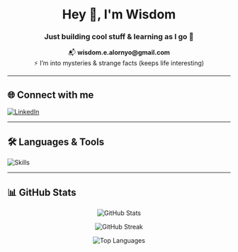 <h1 align="center">Hey 👋, I'm Wisdom</h1>
<h3 align="center">Just building cool stuff & learning as I go 🚀</h3>

<p align="center">
📬 <strong>wisdom.e.alornyo@gmail.com</strong><br/>
⚡ I’m into mysteries & strange facts (keeps life interesting)
</p>

---

## 🌐 Connect with me

[![LinkedIn](https://raw.githubusercontent.com/rahuldkjain/github-profile-readme-generator/master/src/images/icons/Social/linked-in-alt.svg)](https://linkedin.com/in/0xetor)

---

## 🛠️ Languages & Tools

![Skills](https://skillicons.dev/icons?i=bootstrap,cpp,css,html,js,nodejs,tailwind,photoshop,illustrator&theme=dark)

---

## 📊 GitHub Stats

<p align="center">
  <img src="https://github-readme-stats.vercel.app/api?username=0xetor&show_icons=true&theme=radical&hide_border=true" alt="GitHub Stats" />
</p>
<p align="center">
  <img src="https://github-readme-streak-stats.herokuapp.com/?user=0xetor&theme=radical&hide_border=true" alt="GitHub Streak" />
</p>
<p align="center">
  <img src="https://github-readme-stats.vercel.app/api/top-langs?username=0xetor&show_icons=true&layout=compact&theme=radical&hide_border=true" alt="Top Languages" />
</p>
